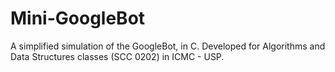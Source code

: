 # Mini-GoogleBot
A simplified simulation of the GoogleBot, in C. Developed for Algorithms and Data Structures classes (SCC 0202) in ICMC - USP.
